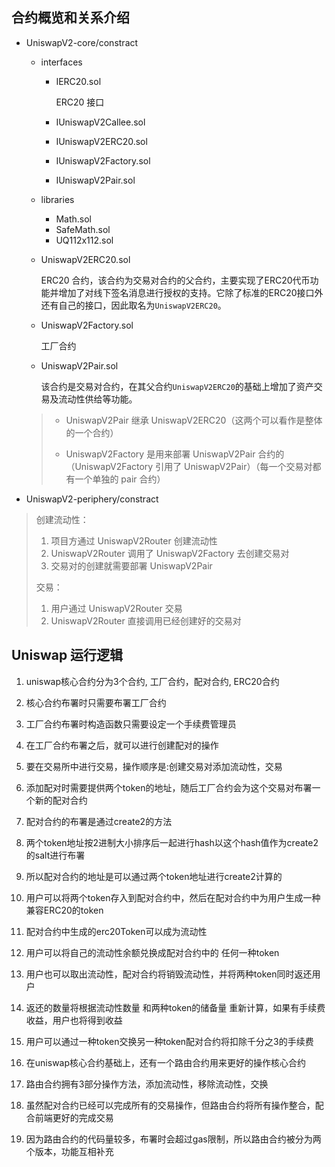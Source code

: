 ## 合约概览和关系介绍

- UniswapV2-core/constract

  - interfaces

    - IERC20.sol

      ERC20 接口

    - IUniswapV2Callee.sol

    - IUniswapV2ERC20.sol

    - IUniswapV2Factory.sol

    - IUniswapV2Pair.sol

  - libraries

    - Math.sol
    - SafeMath.sol
    - UQ112x112.sol

  - UniswapV2ERC20.sol

    ERC20 合约，该合约为交易对合约的父合约，主要实现了ERC20代币功能并增加了对线下签名消息进行授权的支持。它除了标准的ERC20接口外还有自己的接口，因此取名为`UniswapV2ERC20`。

  - UniswapV2Factory.sol

    工厂合约

  - UniswapV2Pair.sol

    该合约是交易对合约，在其父合约`UniswapV2ERC20`的基础上增加了资产交易及流动性供给等功能。

  > - UniswapV2Pair 继承 UniswapV2ERC20（这两个可以看作是整体的一个合约）
  >
  > - UniswapV2Factory 是用来部署 UniswapV2Pair 合约的（UniswapV2Factory 引用了 UniswapV2Pair）（每一个交易对都有一个单独的 pair 合约）

- UniswapV2-periphery/constract





> 创建流动性：
>
> 1. 项目方通过 UniswapV2Router 创建流动性
> 2. UniswapV2Router 调用了 UniswapV2Factory 去创建交易对
> 3. 交易对的创建就需要部署 UniswapV2Pair
>
>  
>
> 交易：
>
> 1. 用户通过 UniswapV2Router 交易
> 2. UniswapV2Router 直接调用已经创建好的交易对



## Uniswap 运行逻辑

1. uniswap核心合约分为3个合约, 工厂合约，配对合约, ERC20合约

2. 核心合约布署时只需要布署工厂合约

3. 工厂合约布署时构造函数只需要设定一个手续费管理员

4. 在工厂合约布署之后，就可以进行创建配对的操作
5. 要在交易所中进行交易，操作顺序是:创建交易对添加流动性，交易
6. 添加配对时需要提供两个token的地址，随后工厂合约会为这个交易对布署一个新的配对合约
7. 配对合约的布署是通过create2的方法
8. 两个token地址按2进制大小排序后一起进行hash以这个hash值作为create2的salt进行布署
9. 所以配对合约的地址是可以通过两个token地址进行create2计算的
10. 用户可以将两个token存入到配对合约中，然后在配对合约中为用户生成一种兼容ERC20的token
11. 配对合约中生成的erc20Token可以成为流动性
12. 用户可以将自己的流动性余额兑换成配对合约中的 任何一种token
13. 用户也可以取出流动性，配对合约将销毁流动性，并将两种token同时返还用户
14. 返还的数量将根据流动性数量 和两种token的储备量 重新计算，如果有手续费收益，用户也将得到收益
15. 用户可以通过一种token交换另一种token配对合约将扣除千分之3的手续费
16. 在uniswap核心合约基础上，还有一个路由合约用来更好的操作核心合约
17. 路由合约拥有3部分操作方法，添加流动性，移除流动性，交换
18.  虽然配对合约已经可以完成所有的交易操作，但路由合约将所有操作整合，配合前端更好的完成交易
19. 因为路由合约的代码量较多，布署时会超过gas限制，所以路由合约被分为两个版本，功能互相补充



































